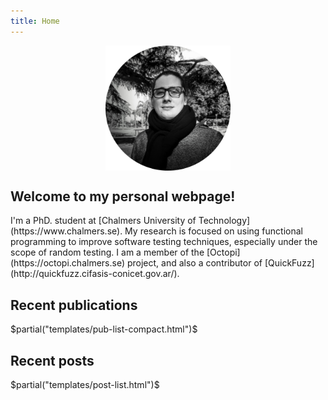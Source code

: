 ```yaml
---
title: Home
---
```


<center>
<img src="assets/img/me.png" width="200px" align="center"/>
</center>

## Welcome to my personal webpage!


<div class="justified">
I'm a PhD. student at [Chalmers University of
Technology](https://www.chalmers.se). My research is focused on using functional
programming to improve software testing techniques, especially under the scope
of random testing. I am a member of the [Octopi](https://octopi.chalmers.se)
project, and also a contributor of [QuickFuzz](http://quickfuzz.cifasis-conicet.gov.ar/).
</div>


## Recent publications

$partial("templates/pub-list-compact.html")$

## Recent posts

$partial("templates/post-list.html")$
